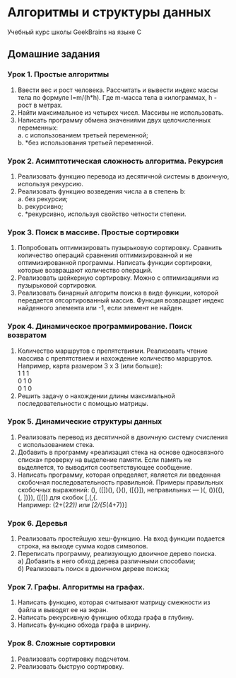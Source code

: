 # Алгоритмы и структуры данных
Учебный курс школы GeekBrains на языке C

## Домашние задания

### Урок 1. Простые алгоритмы
1. Ввести вес и рост человека. Рассчитать и вывести индекс массы тела по формуле I=m/(h*h). Где m-масса тела в килограммах, h - рост в метрах.
2. Найти максимальное из четырех чисел. Массивы не использовать.
3. Написать программу обмена значениями двух целочисленных переменных:  
    a. с использованием третьей переменной;  
    b. *без использования третьей переменной.

### Урок 2. Асимптотическая сложность алгоритма. Рекурсия
1. Реализовать функцию перевода из десятичной системы в двоичную, используя рекурсию.
2. Реализовать функцию возведения числа a в степень b:  
    a. без рекурсии;  
    b. рекурсивно;    
    c. *рекурсивно, используя свойство четности степени.  

### Урок 3. Поиск в массиве. Простые сортировки
1. Попробовать оптимизировать пузырьковую сортировку. Сравнить количество операций сравнения оптимизированной и не оптимизированной программы. Написать функции сортировки, которые возвращают количество операций.
2. Реализовать шейкерную сортировку. Можно с оптимизациями из пузырьковой сортировки.
3. Реализовать бинарный алгоритм поиска в виде функции, которой передается отсортированный массив. Функция возвращает индекс найденного элемента или -1, если элемент не найден.

### Урок 4. Динамическое программирование. Поиск возвратом
1. Количество маршрутов с препятствиями. Реализовать чтение массива с препятствием и нахождение количество маршрутов.  
Например, карта размером 3 x 3 (или больше):  
1   1    1  
0   1    0  
0   1    0  
2. Решить задачу о нахождении длины максимальной последовательности с помощью матрицы.

### Урок 5. Динамические структуры данных
1. Реализовать перевод из десятичной в двоичную систему счисления с использованием стека.
2. Добавить в программу «реализация стека на основе односвязного списка» проверку на выделение памяти. Если память не выделяется, то выводится соответствующее сообщение. 
3. Написать программу, которая определяет, является ли введенная скобочная последовательность правильной. Примеры правильных скобочных выражений: (), ([])(), {}(), ([{}]), неправильных — )(, ())({), (, ])}), ([(]) для скобок [,(,{.  
Например: (2+(2*2)) или [2/{5*(4+7)}]

### Урок 6. Деревья
1. Реализовать простейшую хеш-функцию. На вход функции подается строка, на выходе сумма кодов символов.
2. Переписать программу, реализующую двоичное дерево поиска.  
а) Добавить в него обход дерева различными способами;  
б) Реализовать поиск в двоичном дереве поиска;

### Урок 7. Графы. Алгоритмы на графах.
1. Написать функцию, которая считывают матрицу смежности из файла и выводят ее на экран.
2. Написать рекурсивную функцию обхода графа в глубину.
3. Написать функцию обхода графа в ширину.

### Урок 8. Сложные сортировки
1. Реализовать сортировку подсчетом.
2. Реализовать быструю сортировку.
